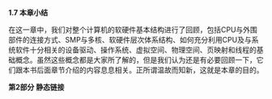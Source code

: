 **1.7 本章小结**

在这一章中，我们对整个计算机的软硬件基本结构进行了回顾，包括CPU与外围部件的连接方式、SMP与多核、软硬件层次体系结构、如何充分利用CPU及与系统软件十分相关的设备驱动、操作系统、虚拟空间、物理空间、页映射和线程的基础概念。虽然这些概念都是大家所了解的，但是我们认为还是有必要回顾一下，它们跟本书后面章节介绍的内容息息相关。正所谓温故而知新，这就是本章的目的。

**第2部分 静态链接**